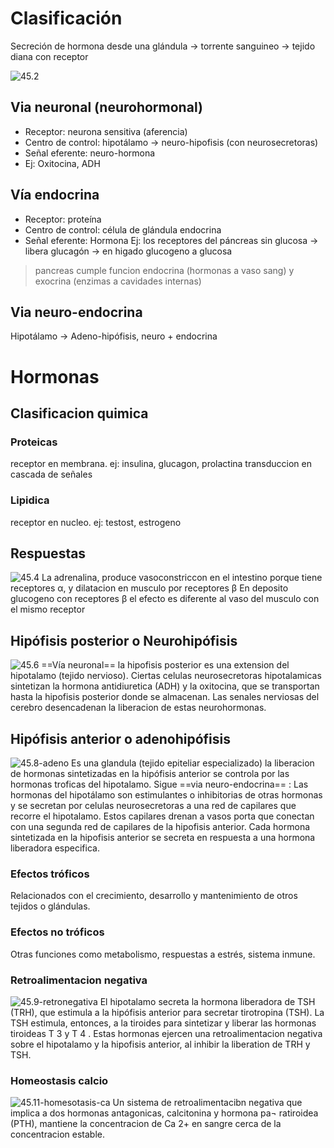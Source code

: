 # Clasificación
Secreción de hormona desde una glándula -> torrente sanguineo -> tejido diana con receptor

![45.2](attachments/45.2.png)
## Via neuronal (neurohormonal)
- Receptor: neurona sensitiva (aferencia)
- Centro de control: hipotálamo -> neuro-hipofisis (con neurosecretoras)
- Señal eferente: neuro-hormona
- Ej: Oxitocina, ADH
## Vía endocrina
- Receptor: proteína
- Centro de control: célula de glándula endocrina
- Señal eferente: Hormona 
Ej: los receptores del páncreas sin glucosa -> libera glucagón -> en higado glucogeno a glucosa
> pancreas cumple funcion endocrina (hormonas a vaso sang) y exocrina (enzimas a cavidades internas)

## Via neuro-endocrina
Hipotálamo -> Adeno-hipófisis,  neuro + endocrina

# Hormonas
## Clasificacion quimica
### Proteicas
receptor en membrana. ej: insulina, glucagon, prolactina
transduccion en cascada de señales
### Lipidica
receptor en nucleo. ej: testost, estrogeno
## Respuestas
![45.4](attachments/45.4.png)
La adrenalina, produce vasoconstriccon en el intestino porque tiene receptores α, y dilatacion en musculo por receptores β
En deposito glucogeno con receptores β el efecto es diferente al vaso del musculo con el mismo receptor

## Hipófisis posterior o Neurohipófisis
![45.6](attachments/45.6.png)
==Vía neuronal== la hipofisis posterior es una extension del hipotalamo (tejido nervioso). Ciertas celulas neurosecretoras hipotalamicas sintetizan la hormona antidiuretica (ADH) y la oxitocina, que se transportan hasta la hipofisis posterior donde se almacenan. Las senales nerviosas del cerebro desencadenan la liberacion de estas neurohormonas.

## Hipófisis anterior o adenohipófisis
![45.8-adeno](attachments/45.8-adeno.png)
Es una glandula (tejido epiteliar especializado) la liberacion de hormonas sintetizadas en la hipófisis anterior se controla por las hormonas troficas del hipotalamo. 
Sigue ==via neuro-endocrina== : Las hormonas del hipotálamo son estimulantes o inhibitorias de otras hormonas y se secretan por celulas neurosecretoras a una red de capilares que recorre el hipotalamo. Estos capilares drenan a vasos porta que conectan con una segunda red de  capilares de la hipofisis anterior. Cada hormona sintetizada en la hipofisis anterior se secreta en respuesta a una hormona liberadora especifica.
### Efectos tróficos
Relacionados con el crecimiento, desarrollo y mantenimiento de otros tejidos o glándulas.
### Efectos no tróficos
Otras funciones como metabolismo, respuestas a estrés, sistema inmune. 
### Retroalimentacion negativa
![45.9-retronegativa](attachments/45.9-retronegativa.png)
El hipotalamo secreta la hormona liberadora de TSH (TRH), que estimula a la hipófisis anterior para secretar tirotropina (TSH). La TSH estimula, entonces, a la tiroides para sintetizar y liberar las hormonas tiroideas T 3 y T 4 . Estas hormonas ejercen una  retroalimentacion negativa sobre el hipotalamo y la hipofisis anterior, al inhibir la liberation de TRH y TSH.


### Homeostasis calcio
![45.11-homesotasis-ca](attachments/45.11-homesotasis-ca.png)
Un sistema de retroalimentacibn negativa que implica a dos hormonas antagonicas, calcitonina y hormona pa¬ ratiroidea (PTH), mantiene la concentracion de Ca 2+ en sangre cerca de la concentracion estable.